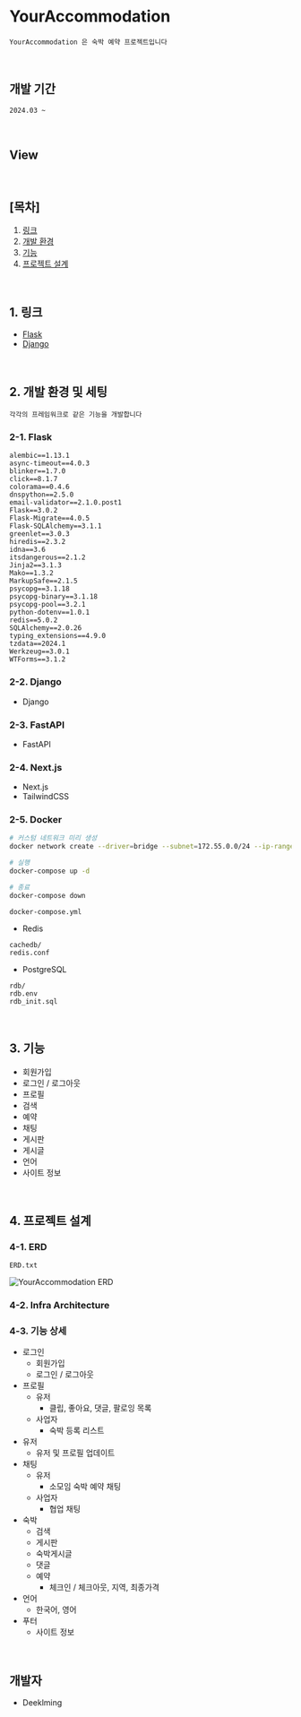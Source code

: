 # YourAccommodation

```
YourAccommodation 은 숙박 예약 프로젝트입니다
```

<br>

## 개발 기간
```
2024.03 ~ 
```

<br>

## View

<br>

## [목차]
1. [링크](#1-링크)
2. [개발 환경](#2-개발-환경)
3. [기능](#3-기능)
4. [프로젝트 설계](#4-프로젝트-설계)

<br>

## 1. 링크

- [Flask](https://flask.palletsprojects.com/en/3.0.x/)
- [Django](https://www.djangoproject.com/)

<br>

## 2. 개발 환경 및 세팅
```
각각의 프레임워크로 같은 기능을 개발합니다
```

### 2-1. Flask
```
alembic==1.13.1
async-timeout==4.0.3
blinker==1.7.0
click==8.1.7
colorama==0.4.6
dnspython==2.5.0
email-validator==2.1.0.post1
Flask==3.0.2
Flask-Migrate==4.0.5
Flask-SQLAlchemy==3.1.1
greenlet==3.0.3
hiredis==2.3.2
idna==3.6
itsdangerous==2.1.2
Jinja2==3.1.3
Mako==1.3.2
MarkupSafe==2.1.5
psycopg==3.1.18
psycopg-binary==3.1.18
psycopg-pool==3.2.1
python-dotenv==1.0.1
redis==5.0.2
SQLAlchemy==2.0.26
typing_extensions==4.9.0
tzdata==2024.1
Werkzeug==3.0.1
WTForms==3.1.2
```

### 2-2. Django
- Django

### 2-3. FastAPI
- FastAPI

### 2-4. Next.js
- Next.js
- TailwindCSS

### 2-5. Docker
```bash
# 커스텀 네트워크 미리 생성
docker network create --driver=bridge --subnet=172.55.0.0/24 --ip-range=172.55.0.0/24 --gateway=172.55.0.1 mynet

# 실행
docker-compose up -d

# 종료
docker-compose down
```
```
docker-compose.yml
```

- Redis
```
cachedb/
redis.conf
```

- PostgreSQL
```
rdb/
rdb.env
rdb_init.sql
```

<br>

## 3. 기능

- 회원가입
- 로그인 / 로그아웃
- 프로필
- 검색
- 예약
- 채팅
- 게시판
- 게시글
- 언어
- 사이트 정보

<br>

## 4. 프로젝트 설계

### 4-1. ERD
```
ERD.txt
```
![YourAccommodation ERD](https://github.com/Deeklming/YourAccommodation/assets/71743128/dd46b8ef-d49d-420f-9390-defb3039207b)

### 4-2. Infra Architecture

<!-- ![YourAccommodation Infra]() -->

### 4-3. 기능 상세
- 로그인
    - 회원가입
    - 로그인 / 로그아웃
- 프로필
    - 유저
        - 클립, 좋아요, 댓글, 팔로잉 목록
    - 사업자
        - 숙박 등록 리스트
- 유저
    - 유저 및 프로필 업데이트
- 채팅
    - 유저
        - 소모임 숙박 예약 채팅
    - 사업자
        - 협업 채팅
- 숙박
    - 검색
    - 게시판
    - 숙박게시글
    - 댓글
    - 예약
        - 체크인 / 체크아웃, 지역, 최종가격
- 언어
    - 한국어, 영어
- 푸터
    - 사이트 정보

<br>

## 개발자

- Deeklming

<br>
